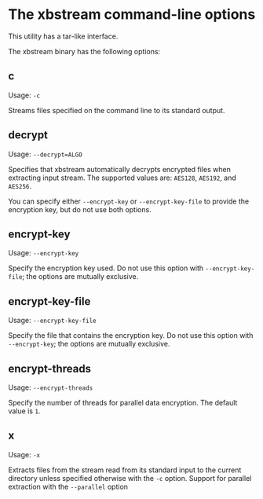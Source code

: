 # The xbstream command-line options

This utility has a tar-like interface.


The xbstream binary has the following options:

## c

Usage: `-c`

Streams files specified on the command line to its standard output.

## decrypt

Usage: `--decrypt=ALGO`

Specifies that xbstream automatically decrypts encrypted files when extracting input stream. The supported values are: `AES128`, `AES192`, and `AES256`. 

You can specify either `--encrypt-key` or `--encrypt-key-file` to provide the encryption key, but do not use both options. 

## encrypt-key 

Usage: `--encrypt-key`

Specify the encryption key used. Do not use this option with `--encrypt-key-file`; the options are mutually exclusive.

## encrypt-key-file

Usage: `--encrypt-key-file`


Specify the file that contains the encryption key. Do not use this option with `--encrypt-key`; the options are mutually exclusive.

## encrypt-threads

Usage: `--encrypt-threads`

Specify the number of threads for parallel data encryption. The default value is `1`. 

## x

Usage: `-x`

Extracts files from the stream read from its
standard input to the current directory unless specified otherwise with the
`-c` option. Support for parallel extraction with the `--parallel`
option
